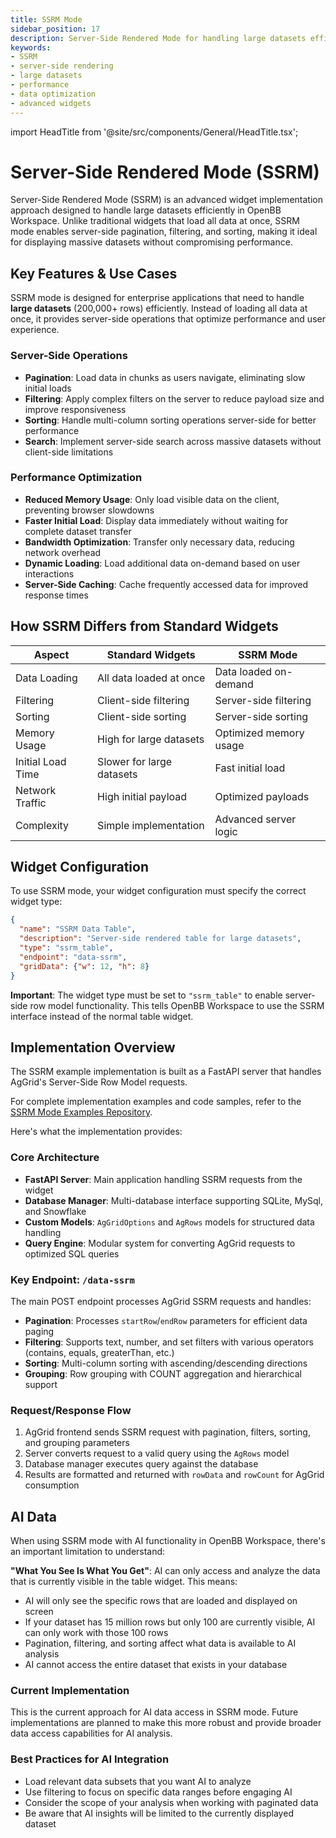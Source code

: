 ```yaml
---
title: SSRM Mode
sidebar_position: 17
description: Server-Side Rendered Mode for handling large datasets efficiently in OpenBB Workspace widgets
keywords:
- SSRM
- server-side rendering
- large datasets
- performance
- data optimization
- advanced widgets
---
```


import HeadTitle from '@site/src/components/General/HeadTitle.tsx';

<HeadTitle title="SSRM Mode | OpenBB Workspace Docs" />

# Server-Side Rendered Mode (SSRM)

Server-Side Rendered Mode (SSRM) is an advanced widget implementation approach designed to handle large datasets efficiently in OpenBB Workspace. Unlike traditional widgets that load all data at once, SSRM mode enables server-side pagination, filtering, and sorting, making it ideal for displaying massive datasets without compromising performance.

## Key Features & Use Cases

SSRM mode is designed for enterprise applications that need to handle **large datasets** (200,000+ rows) efficiently. Instead of loading all data at once, it provides server-side operations that optimize performance and user experience.

### Server-Side Operations

- **Pagination**: Load data in chunks as users navigate, eliminating slow initial loads
- **Filtering**: Apply complex filters on the server to reduce payload size and improve responsiveness
- **Sorting**: Handle multi-column sorting operations server-side for better performance
- **Search**: Implement server-side search across massive datasets without client-side limitations

### Performance Optimization

- **Reduced Memory Usage**: Only load visible data on the client, preventing browser slowdowns
- **Faster Initial Load**: Display data immediately without waiting for complete dataset transfer
- **Bandwidth Optimization**: Transfer only necessary data, reducing network overhead
- **Dynamic Loading**: Load additional data on-demand based on user interactions
- **Server-Side Caching**: Cache frequently accessed data for improved response times

## How SSRM Differs from Standard Widgets

| Aspect | Standard Widgets | SSRM Mode |
|--------|------------------|-----------|
| Data Loading | All data loaded at once | Data loaded on-demand |
| Filtering | Client-side filtering | Server-side filtering |
| Sorting | Client-side sorting | Server-side sorting |
| Memory Usage | High for large datasets | Optimized memory usage |
| Initial Load Time | Slower for large datasets | Fast initial load |
| Network Traffic | High initial payload | Optimized payloads |
| Complexity | Simple implementation | Advanced server logic |

## Widget Configuration

To use SSRM mode, your widget configuration must specify the correct widget type:

```json
{
  "name": "SSRM Data Table",
  "description": "Server-side rendered table for large datasets",
  "type": "ssrm_table",
  "endpoint": "data-ssrm",
  "gridData": {"w": 12, "h": 8}
}
```

**Important**: The widget type must be set to `"ssrm_table"` to enable server-side row model functionality. This tells OpenBB Workspace to use the SSRM interface instead of the normal table widget.

## Implementation Overview

The SSRM example implementation is built as a FastAPI server that handles AgGrid's Server-Side Row Model requests.

For complete implementation examples and code samples, refer to the [SSRM Mode Examples Repository](https://github.com/OpenBB-finance/backends-for-openbb/tree/main/widget-examples/ssrm_mode).

Here's what the implementation provides:

### Core Architecture

- **FastAPI Server**: Main application handling SSRM requests from the widget
- **Database Manager**: Multi-database interface supporting SQLite, MySql, and Snowflake 
- **Custom Models**: `AgGridOptions` and `AgRows` models for structured data handling
- **Query Engine**: Modular system for converting AgGrid requests to optimized SQL queries

### Key Endpoint: `/data-ssrm`

The main POST endpoint processes AgGrid SSRM requests and handles:

- **Pagination**: Processes `startRow`/`endRow` parameters for efficient data paging
- **Filtering**: Supports text, number, and set filters with various operators (contains, equals, greaterThan, etc.)
- **Sorting**: Multi-column sorting with ascending/descending directions
- **Grouping**: Row grouping with COUNT aggregation and hierarchical support

### Request/Response Flow

1. AgGrid frontend sends SSRM request with pagination, filters, sorting, and grouping parameters
2. Server converts request to a valid query using the `AgRows` model
3. Database manager executes query against the database
4. Results are formatted and returned with `rowData` and `rowCount` for AgGrid consumption

## AI Data

When using SSRM mode with AI functionality in OpenBB Workspace, there's an important limitation to understand:

**"What You See Is What You Get"**: AI can only access and analyze the data that is currently visible in the table widget. This means:

- AI will only see the specific rows that are loaded and displayed on screen
- If your dataset has 15 million rows but only 100 are currently visible, AI can only work with those 100 rows
- Pagination, filtering, and sorting affect what data is available to AI analysis
- AI cannot access the entire dataset that exists in your database

### Current Implementation
This is the current approach for AI data access in SSRM mode. Future implementations are planned to make this more robust and provide broader data access capabilities for AI analysis.

### Best Practices for AI Integration
- Load relevant data subsets that you want AI to analyze
- Use filtering to focus on specific data ranges before engaging AI
- Consider the scope of your analysis when working with paginated data
- Be aware that AI insights will be limited to the currently displayed dataset 